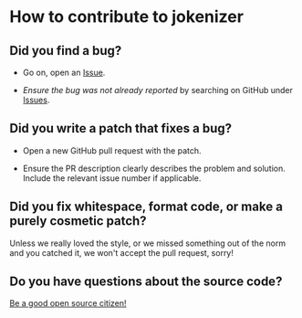 # How to contribute to jokenizer

## **Did you find a bug?**

* Go on, open an [Issue](https://github.com/umutozel/jokenizer/issues/new).

* *Ensure the bug was not already reported* by searching on GitHub under [Issues](https://github.com/umutozel/jokenizer/issues).

## **Did you write a patch that fixes a bug?**

* Open a new GitHub pull request with the patch.

* Ensure the PR description clearly describes the problem and solution. Include the relevant issue number if applicable.

## **Did you fix whitespace, format code, or make a purely cosmetic patch?**

Unless we really loved the style, or we missed something out of the norm and you catched it, we won't accept the pull request, sorry!

## **Do you have questions about the source code?**

[Be a good open source citizen!](https://hackernoon.com/being-a-good-open-source-citizen-9060d0ab9732)
